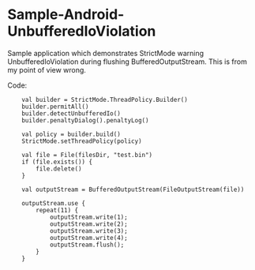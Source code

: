 # Sample-Android-UnbufferedIoViolation

Sample application which demonstrates StrictMode warning UnbufferedIoViolation during flushing BufferedOutputStream. This is from my point of view wrong.

Code:

        val builder = StrictMode.ThreadPolicy.Builder()
        builder.permitAll()
        builder.detectUnbufferedIo()
        builder.penaltyDialog().penaltyLog()

        val policy = builder.build()
        StrictMode.setThreadPolicy(policy)
  
        val file = File(filesDir, "test.bin")
        if (file.exists()) {
            file.delete()
        }

        val outputStream = BufferedOutputStream(FileOutputStream(file))

        outputStream.use {
            repeat(11) {
                outputStream.write(1);
                outputStream.write(2);
                outputStream.write(3);
                outputStream.write(4);
                outputStream.flush();
            }
        }
